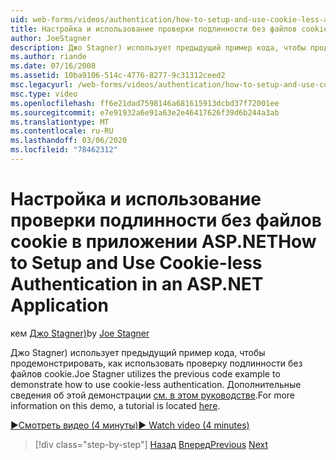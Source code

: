 ```yaml
---
uid: web-forms/videos/authentication/how-to-setup-and-use-cookie-less-authentication-in-an-aspnet-application
title: Настройка и использование проверки подлинности без файлов cookie в приложении ASP.NET | Документация Майкрософт
author: JoeStagner
description: Джо Stagner) использует предыдущий пример кода, чтобы продемонстрировать, как использовать проверку подлинности без файлов cookie. Дополнительные сведения об этой демонстрации см. в руководстве...
ms.author: riande
ms.date: 07/16/2008
ms.assetid: 10ba9106-514c-4776-8277-9c31312ceed2
msc.legacyurl: /web-forms/videos/authentication/how-to-setup-and-use-cookie-less-authentication-in-an-aspnet-application
msc.type: video
ms.openlocfilehash: ff6e21dad7598146a681615913dcbd37f72001ee
ms.sourcegitcommit: e7e91932a6e91a63e2e46417626f39d6b244a3ab
ms.translationtype: MT
ms.contentlocale: ru-RU
ms.lasthandoff: 03/06/2020
ms.locfileid: "78462312"
---
```

# <a name="how-to-setup-and-use-cookie-less-authentication-in-an-aspnet-application"></a><span data-ttu-id="0cb5b-104">Настройка и использование проверки подлинности без файлов cookie в приложении ASP.NET</span><span class="sxs-lookup"><span data-stu-id="0cb5b-104">How to Setup and Use Cookie-less Authentication in an ASP.NET Application</span></span>

<span data-ttu-id="0cb5b-105">кем [Джо Stagner)](https://github.com/JoeStagner)</span><span class="sxs-lookup"><span data-stu-id="0cb5b-105">by [Joe Stagner](https://github.com/JoeStagner)</span></span>

<span data-ttu-id="0cb5b-106">Джо Stagner) использует предыдущий пример кода, чтобы продемонстрировать, как использовать проверку подлинности без файлов cookie.</span><span class="sxs-lookup"><span data-stu-id="0cb5b-106">Joe Stagner utilizes the previous code example to demonstrate how to use cookie-less authentication.</span></span> <span data-ttu-id="0cb5b-107">Дополнительные сведения об этой демонстрации [см. в этом руководстве](../../overview/older-versions-security/introduction/forms-authentication-configuration-and-advanced-topics-vb.md).</span><span class="sxs-lookup"><span data-stu-id="0cb5b-107">For more information on this demo, a tutorial is located [here](../../overview/older-versions-security/introduction/forms-authentication-configuration-and-advanced-topics-vb.md).</span></span>

[<span data-ttu-id="0cb5b-108">&#9654;Смотреть видео (4 минуты)</span><span class="sxs-lookup"><span data-stu-id="0cb5b-108">&#9654; Watch video (4 minutes)</span></span>](https://channel9.msdn.com/Blogs/ASP-NET-Site-Videos/how-to-setup-and-use-cookie-less-authentication-in-an-aspnet-application)

> [!div class="step-by-step"]
> <span data-ttu-id="0cb5b-109">[Назад](how-to-change-the-forms-authentication-properties.md)
> [Вперед](asp-forms-login-relocation.md)</span><span class="sxs-lookup"><span data-stu-id="0cb5b-109">[Previous](how-to-change-the-forms-authentication-properties.md)
[Next](asp-forms-login-relocation.md)</span></span>
